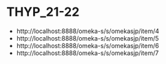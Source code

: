 # THYP_21-22

- http://localhost:8888/omeka-s/s/omekasjp/item/4
- http://localhost:8888/omeka-s/s/omekasjp/item/5
- http://localhost:8888/omeka-s/s/omekasjp/item/6
- http://localhost:8888/omeka-s/s/omekasjp/item/7

